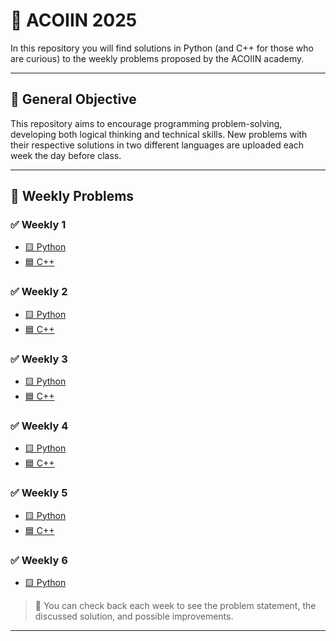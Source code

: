 # 🧠 ACOIIN 2025

In this repository you will find solutions in Python (and C++ for those who are curious) to the weekly problems proposed by the ACOIIN academy.

---

## 🚀 General Objective

This repository aims to encourage programming problem-solving, developing both logical thinking and technical skills.
New problems with their respective solutions in two different languages ​​are uploaded each week the day before class.

---

## 📅 Weekly Problems

### ✅ Weekly 1
- [🟨 Python](./Semana%201/python)
- [🟦 C++](./Semana%201/cpp)

### ✅ Weekly 2
- [🟨 Python](./Semana%202/python)
- [🟦 C++](./Semana%202/cpp)

### ✅ Weekly 3
- [🟨 Python](./Semana%203/python)
- [🟦 C++](./Semana%203/cpp)

### ✅ Weekly 4
- [🟨 Python](./Semana%204/python)
- [🟦 C++](./Semana%204/cpp)

### ✅ Weekly 5
- [🟨 Python](./Semana%205/python)
- [🟦 C++](./Semana%205/cpp)

### ✅ Weekly 6
- [🟨 Python](./Semana%206/matriz.py)

> 📌 You can check back each week to see the problem statement, the discussed solution, and possible improvements.

---

